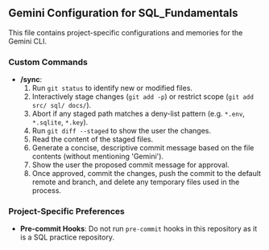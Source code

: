 ## Gemini Configuration for SQL_Fundamentals

This file contains project-specific configurations and memories for the Gemini CLI.

### Custom Commands

*   **/sync**: 
    1.  Run `git status` to identify new or modified files.
    2.  Interactively stage changes (`git add -p`) or restrict scope (`git add src/ sql/ docs/`).
    3. Abort if any staged path matches a deny-list pattern (e.g. `*.env`, `*.sqlite`, `*.key`).
    4.  Run `git diff --staged` to show the user the changes.
    5.  Read the content of the staged files.
    6.  Generate a concise, descriptive commit message based on the file contents (without mentioning 'Gemini').
    7.  Show the user the proposed commit message for approval.
    8.  Once approved, commit the changes, push the commit to the default remote and branch, and delete any temporary files used in the process.

### Project-Specific Preferences

*   **Pre-commit Hooks**: Do not run `pre-commit` hooks in this repository as it is a SQL practice repository.
